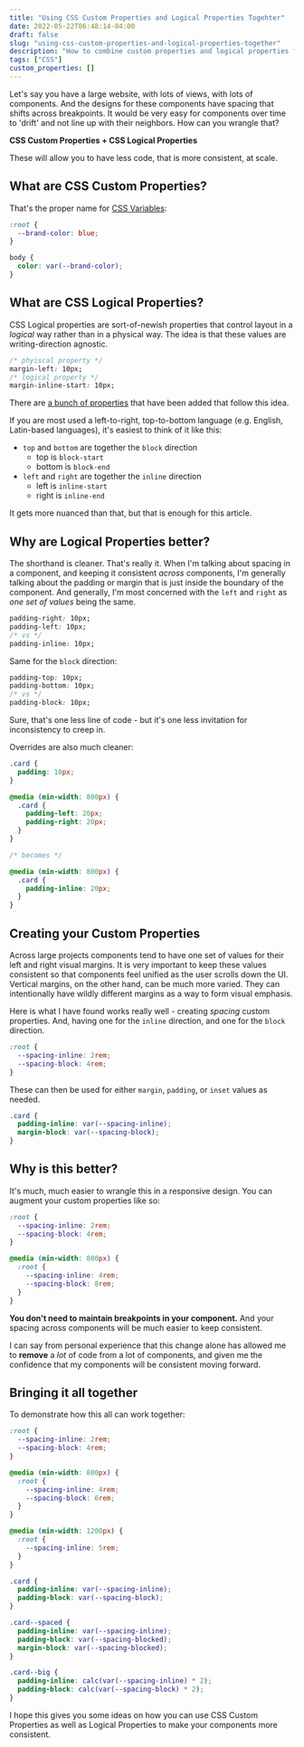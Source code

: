 ```yaml
---
title: "Using CSS Custom Properties and Logical Properties Togehter"
date: 2022-05-22T06:48:14-04:00
draft: false
slug: "using-css-custom-properties-and-logical-properties-together"
description: "How to combine custom properties and logical properties for layout super powers."
tags: ["CSS"]
custom_properties: []
---
```


Let's say you have a large website, with lots of views, with lots of components. And the designs for these components have spacing that shifts across breakpoints. It would be very easy for components over time to 'drift' and not line up with their neighbors. How can you wrangle that?

**CSS Custom Properties + CSS Logical Properties**

These will allow you to have less code, that is more consistent, at scale.

## What are CSS Custom Properties?

That's the proper name for [CSS Variables](https://developer.mozilla.org/en-US/docs/Web/CSS/--*):

```css
:root {
  --brand-color: blue;
}

body {
  color: var(--brand-color);
}
```

## What are CSS Logical Properties?

CSS Logical properties are sort-of-newish properties that control layout in a _logical_ way rather than in a physical way. The idea is that these values are writing-direction agnostic.

```css
/* phyiscal property */
margin-left: 10px;
/* logical property */
margin-inline-start: 10px;
```

There are [a bunch of properties](https://developer.mozilla.org/en-US/docs/Web/CSS/CSS_Logical_Properties) that have been added that follow this idea.

If you are most used a left-to-right, top-to-bottom language (e.g. English, Latin-based languages), it's easiest to think of it like this:

- `top` and `bottom` are together the `block` direction
  - top is `block-start`
  - bottom is `block-end`
- `left` and `right` are together the `inline` direction
  - left is `inline-start`
  - right is `inline-end`

It gets more nuanced than that, but that is enough for this article.

## Why are Logical Properties better?

The shorthand is cleaner. That's really it. When I'm talking about spacing in a component, and keeping it consistent _across_ components, I'm generally talking about the padding or margin that is just inside the boundary of the component. And generally, I'm most concerned with the `left` and `right` as _one set of values_ being the same.

```css
padding-right: 10px;
padding-left: 10px;
/* vs */
padding-inline: 10px;
```

Same for the `block` direction:

```css
padding-top: 10px;
padding-bottom: 10px;
/* vs */
padding-block: 10px;
```

Sure, that's one less line of code - but it's one less invitation for inconsistency to creep in.

Overrides are also much cleaner:

```css
.card {
  padding: 10px;
}

@media (min-width: 800px) {
  .card {
    padding-left: 20px;
    padding-right: 20px;
  }
}

/* becomes */

@media (min-width: 800px) {
  .card {
    padding-inline: 20px;
  }
}
```

## Creating your Custom Properties

Across large projects components tend to have one set of values for their left and right visual margins. It is very important to keep these values consistent so that components feel unified as the user scrolls down the UI. Vertical margins, on the other hand, can be much more varied. They can intentionally have wildly different margins as a way to form visual emphasis.

Here is what I have found works really well - creating _spacing_ custom properties. And, having one for the `inline` direction, and one for the `block` direction.

```css
:root {
  --spacing-inline: 2rem;
  --spacing-block: 4rem;
}
```

These can then be used for either `margin`, `padding`, or `inset` values as needed.

```css
.card {
  padding-inline: var(--spacing-inline);
  margin-block: var(--spacing-block);
}
```

## Why is this better?

It's much, much easier to wrangle this in a responsive design. You can augment your custom properties like so:

```css
:root {
  --spacing-inline: 2rem;
  --spacing-block: 4rem;
}

@media (min-width: 800px) {
  :root {
    --spacing-inline: 4rem;
    --spacing-block: 8rem;
  }
}
```

**You don't need to maintain breakpoints in your component.** And your spacing across components will be much easier to keep consistent.

I can say from personal experience that this change alone has allowed me to **remove** a _lot_ of code from a lot of components, and given me the confidence that my components will be consistent moving forward.

## Bringing it all together

To demonstrate how this all can work together:

```css
:root {
  --spacing-inline: 2rem;
  --spacing-block: 4rem;
}

@media (min-width: 800px) {
  :root {
    --spacing-inline: 4rem;
    --spacing-block: 6rem;
  }
}

@media (min-width: 1200px) {
  :root {
    --spacing-inline: 5rem;
  }
}

.card {
  padding-inline: var(--spacing-inline);
  padding-block: var(--spacing-block);
}

.card--spaced {
  padding-inline: var(--spacing-inline);
  padding-block: var(--spacing-blocked);
  margin-block: var(--spacing-blocked);
}

.card--big {
  padding-inline: calc(var(--spacing-inline) * 2);
  padding-block: calc(var(--spacing-block) * 2);
}
```

I hope this gives you some ideas on how you can use CSS Custom Properties as well as Logical Properties to make your components more consistent.
